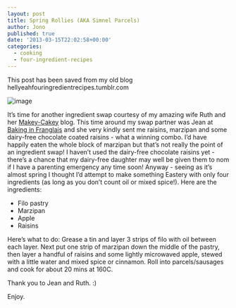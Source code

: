 ```yaml
---
layout: post
title: Spring Rollies (AKA Simnel Parcels)
author: Jono
published: true
date: '2013-03-15T22:02:58+00:00'
categories:
  - cooking
  - four-ingredient-recipes
---
```

  <p>This post has been saved from my old blog hellyeahfouringredientrecipes.tumblr.com</p>
<p><img alt="image" src="https://ellis.scot/uploads/2013/03/spring-rollies-aka-simnel-parcels.jpg"/></p>
<p>It&rsquo;s time for another ingredient swap courtesy of my amazing wife Ruth and her <a href="http://makey-cakey.blogspot.co.uk/2013/02/spring-surprise.html">Makey-Cakey</a> blog. This time around my swap partner was Jean at <a href="http://bakinginfranglais.blogspot.co.uk/">Baking in Franglais</a> and she very kindly sent me raisins, marzipan and some dairy-free chocolate coated raisins - what a winning combo. I&rsquo;d have happily eaten the whole block of marzipan but that&rsquo;s not really the point of an ingredient swap! I haven&rsquo;t used the dairy-free chocolate raisins yet - there&rsquo;s a chance that my dairy-free daughter may well be given them to nom if I have a parenting emergency any time soon! Anyway - seeing as it&rsquo;s almost spring I thought I&rsquo;d attempt to make something Eastery with only four ingredients (as long as you don&rsquo;t count oil or mixed spice!). Here are the ingredients:</p>
<ul><li><span>Filo pastry </span></li>
<li><span>Marzipan</span></li>
<li><span>Apple </span></li>
<li><span>Raisins</span></li>
</ul><p><span>Here&rsquo;s what to do: Grease a tin and layer 3 strips of filo with oil between each layer. Next put one strip of marzipan down the middle of the pastry, then layer a handful of raisins and some lightly microwaved apple, stewed with a little water and mixed spice or cinnamon. Roll into parcels/sausages and cook for about 20 mins at 160C. </span></p>
<p>Thank you to Jean and Ruth. :)</p>
<p>Enjoy.</p>
